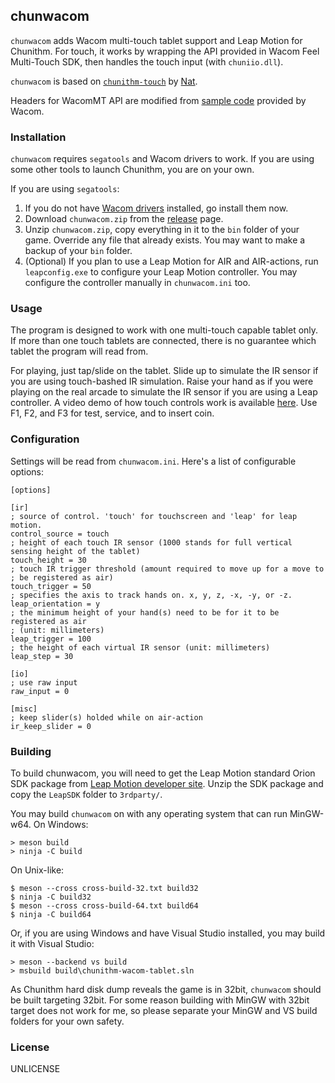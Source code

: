 chunwacom
---

`chunwacom` adds Wacom multi-touch tablet support and Leap Motion for Chunithm. For touch, it works by wrapping the API provided in Wacom Feel Multi-Touch SDK, then handles the touch input (with `chuniio.dll`).

`chunwacom` is based on [`chunithm-touch`](https://github.com/Nat-Lab/chunithm-touch) by [Nat](https://github.com/magicnat).

Headers for WacomMT API are modified from [sample code](https://github.com/Wacom-Developer/wacom-device-kit-windows) provided by Wacom.

### Installation

`chunwacom` requires `segatools` and Wacom drivers to work. If you are using some other tools to launch Chunithm, you are on your own.

If you are using `segatools`:

1. If you do not have [Wacom drivers](https://www.wacom.com/support/product-support/drivers) installed, go install them now.
2. Download `chunwacom.zip` from the [release](https://github.com/Joch2520/chunwacom/releases) page.
3. Unzip `chunwacom.zip`, copy everything in it to the `bin` folder of your game. Override any file that already exists. You may want to make a backup of your `bin` folder.
4. (Optional) If you plan to use a Leap Motion for AIR and AIR-actions, run `leapconfig.exe` to configure your Leap Motion controller. You may configure the controller manually in `chunwacom.ini` too.

### Usage

The program is designed to work with one multi-touch capable tablet only. If more than one touch tablets are connected, there is no guarantee which tablet the program will read from.

For playing, just tap/slide on the tablet. Slide up to simulate the IR sensor if you are using touch-bashed IR simulation. Raise your hand as if you were playing on the real arcade to simulate the IR sensor if you are using a Leap controller. A video demo of how touch controls work is available [here](https://youtu.be/Uknwet_-wWw). Use F1, F2, and F3 for test, service, and to insert coin.

### Configuration

Settings will be read from `chunwacom.ini`. Here's a list of configurable options:

```
[options]

[ir]
; source of control. 'touch' for touchscreen and 'leap' for leap motion.
control_source = touch
; height of each touch IR sensor (1000 stands for full vertical sensing height of the tablet)
touch_height = 30
; touch IR trigger threshold (amount required to move up for a move to
; be registered as air)
touch_trigger = 50
; specifies the axis to track hands on. x, y, z, -x, -y, or -z.
leap_orientation = y
; the minimum height of your hand(s) need to be for it to be registered as air
; (unit: millimeters)
leap_trigger = 100
; the height of each virtual IR sensor (unit: millimeters)
leap_step = 30

[io]
; use raw input
raw_input = 0

[misc]
; keep slider(s) holded while on air-action
ir_keep_slider = 0
```

### Building

To build chunwacom, you will need to get the Leap Motion standard Orion SDK package from [Leap Motion developer site](http://developer.leapmotion.com). Unzip the SDK package and copy the `LeapSDK` folder to `3rdparty/`.

You may build `chunwacom` on with any operating system that can run MinGW-w64. On Windows:

```
> meson build
> ninja -C build
```

On Unix-like:

```
$ meson --cross cross-build-32.txt build32
$ ninja -C build32
$ meson --cross cross-build-64.txt build64
$ ninja -C build64
```

Or, if you are using Windows and have Visual Studio installed, you may build it with Visual Studio:

```
> meson --backend vs build
> msbuild build\chunithm-wacom-tablet.sln
```

As Chunithm hard disk dump reveals the game is in 32bit, `chunwacom` should be built targeting 32bit. For some reason building with MinGW with 32bit target does not work for me, so please separate your MinGW and VS build folders for your own safety.

### License
UNLICENSE
